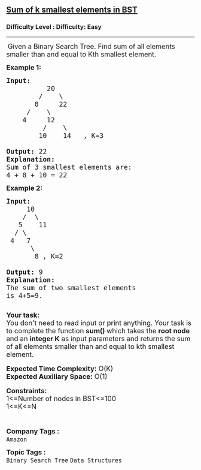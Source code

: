 <h2><a href="https://www.geeksforgeeks.org/problems/sum-of-k-smallest-elements-in-bst3029/1?page=4&category=Tree,Binary%20Search%20Tree,DFS,BFS&sortBy=difficulty">Sum of k smallest elements in BST</a></h2><h3>Difficulty Level : Difficulty: Easy</h3><hr><div class="problems_problem_content__Xm_eO"><p>&nbsp;<span style="font-size:18px">Given a Binary Search Tree. Find sum of all elements smaller than and&nbsp;equal to Kth smallest element.</span></p>

<p><span style="font-size:18px"><strong>Example 1:</strong></span></p>

<pre><span style="font-size:18px"><strong>Input: </strong>
          20
        /    \
       8     22
     /    \
    4     12
         /    \
        10    14   , K=3

<strong>Output:</strong> 22
<strong>Explanation:</strong>
Sum of 3 smallest elements are: 
4 + 8 + 10 = 22</span></pre>

<div><span style="font-size:18px"><strong>Example 2:</strong></span></div>

<pre><span style="font-size:18px"><strong>Input:</strong>
     10
&nbsp;   /  \
&nbsp;  5    11
&nbsp; / \ 
&nbsp;4   7
&nbsp;     \
&nbsp;      8 , K=2

<strong>Output:</strong> 9
<strong>Explanation:</strong>
The sum of two smallest elements 
is 4+5=9.</span></pre>

<div>&nbsp;</div>

<div><span style="font-size:18px"><strong>Your task:</strong></span></div>

<div><span style="font-size:18px">You don't need to read input or print anything. Your task is to complete the function <strong>sum() </strong>which takes the <strong>root node</strong> and an <strong>integer K</strong> as input parameters and returns the sum of all elements smaller than and&nbsp;equal to kth&nbsp;smallest element.</span></div>

<div>&nbsp;</div>

<div><span style="font-size:18px"><strong>Expected Time Complexity:</strong> O(K)</span></div>

<div><span style="font-size:18px"><strong>Expected Auxiliary Space:</strong> O(1)</span></div>

<div>&nbsp;</div>

<div><span style="font-size:18px"><strong>Constraints:</strong><br>
1&lt;=Number of nodes in BST&lt;=100<br>
1&lt;=K&lt;=N</span></div>

<p>&nbsp;&nbsp;</p>
</div><p><span style=font-size:18px><strong>Company Tags : </strong><br><code>Amazon</code>&nbsp;<br><p><span style=font-size:18px><strong>Topic Tags : </strong><br><code>Binary Search Tree</code>&nbsp;<code>Data Structures</code>&nbsp;